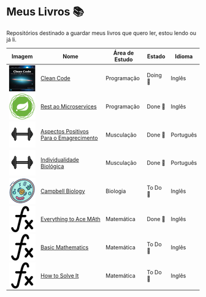 <h1>Meus Livros &#128218</h1>

Repositórios destinado a guardar meus livros que quero ler, estou lendo ou já li.

| Imagem                                                                                                                                                | Nome                                                                                                               | Área de Estudo | Estado  | Idioma    |
| ----------------------------------------------------------------------------------------------------------------------------------------------------- | ------------------------------------------------------------------------------------------------------------------ | -------------- | ------- | --------- |
| <div style="display:flex; justify-content:center"><img src="assets/clean_code.jpg" alt="Book Image" style="width:100px;aspect-ratio:1"/></div>  | [Clean Code](https://github.com/GuiArmanLi/Leitura/Books/Programacao/clean_code.pdf)                               | Programação    | Doing 📖 | Inglês    |
| <div style="display:flex; justify-content:center"><img src="assets/spring.png" alt="Book Image" style="width:100px;aspect-ratio:1"/></div>      | [Rest ao Microservices](https://github.com/GuiArmanLi/Leitura/Books/Programacao/rest_ao_microservices.pdf)         | Programação    | Done 📖  | Inglês    |
| <div style="display:flex; justify-content:center"><img src="assets/dumbel.png" alt="Halter Image" style="width:100px;aspect-ratio:1"/></div>    | [Aspectos Positivos Para o Emagrecimento](https://github.com/GuiArmanLi/Leitura/Books/Programacao/dialnet.pdf)     | Musculação     | Done 📖  | Português |
| <div style="display:flex; justify-content:center"><img src="assets/dumbel.png" alt="Halter Image" style="width:100px;aspect-ratio:1"/></div>    | [Individualidade Biológica](https://github.com/GuiArmanLi/Leitura/Books/Programacao/individualidade_biologica.pdf) | Musculação     | Done 📖  | Português |
| <div style="display:flex; justify-content:center"><img src="assets/cell.png" alt="Cell Image" style="width:100px;aspect-ratio:1"/></div>        | [Campbell Biology](https://github.com/GuiArmanLi/Leitura/Books/Biologia/Byology.pdf)                               | Biologia       | To Do 📖 | Inglês    |
| <div style="display:flex; justify-content:center"><img src="assets/math_symbol.png" alt="Cell Image" style="width:100px;aspect-ratio:1"/></div> | [Everything to Ace MAth](https://github.com/GuiArmanLi/Leitura/Books/Matematica/Math)                              | Matemática     | Done 📖  | Inglês    |
| <div style="display:flex; justify-content:center"><img src="assets/math_symbol.png" alt="Cell Image" style="width:100px;aspect-ratio:1"/></div> | [Basic Mathematics](https://github.com/GuiArmanLi/Leitura/Books/Matematica/basic_mathematics.pdf)                  | Matemática     | To Do 📖 | Inglês    |
| <div style="display:flex; justify-content:center"><img src="assets/math_symbol.png" alt="Cell Image" style="width:100px;aspect-ratio:1"/></div> | [How to Solve It](https://github.com/GuiArmanLi/Leitura/Books/Matematica/HowToSolveIt)                             | Matemática     | To Do 📖 | Inglês    |
